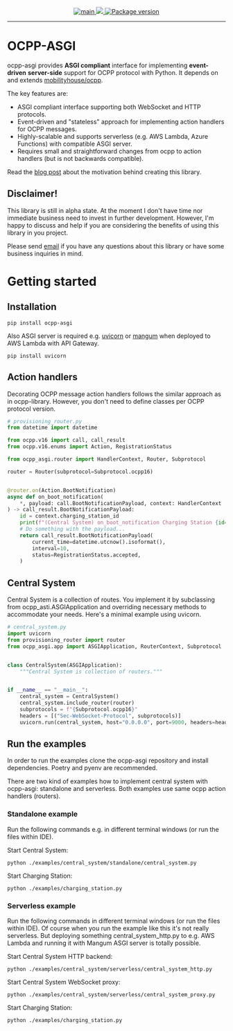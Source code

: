 <p align="center">
<a href="https://github.com/villekr/ocpp-asgi/actions?query=workflow%3Amain" target="_blank">
    <img src="https://github.com/villekr/ocpp-asgi/workflows/main/badge.svg" alt="main">
</a>
<a href="https://codecov.io/gh/villekr/ocpp-asgi">
  <img src="https://codecov.io/gh/villekr/ocpp-asgi/branch/main/graph/badge.svg?token=DZ2QWVF3DX"/>
</a>
<a href="https://pypi.org/project/ocpp-asgi" target="_blank">
    <img src="https://img.shields.io/pypi/v/ocpp-asgi?color=%2334D058&label=pypi%20package" alt="Package version">
</a>
</p>

---

# OCPP-ASGI

ocpp-asgi provides **ASGI compliant** interface for implementing **event-driven** **server-side** support for OCPP protocol with Python. It depends on and extends [mobilityhouse/ocpp](https://github.com/mobilityhouse/ocpp). 

The key features are:
* ASGI compliant interface supporting both WebSocket and HTTP protocols.
* Event-driven and "stateless" approach for implementing action handlers for OCPP messages. 
* Highly-scalable and supports serverless (e.g. AWS Lambda, Azure Functions) with compatible ASGI server.
* Requires small and straightforward changes from ocpp to action handlers (but is not backwards compatible).

Read the [blog post](https://ville-karkkainen.medium.com/towards-event-based-serverless-ocpp-backend-system-part-i-motivation-and-architecture-options-5d51ba09dfd6) about the motivation behind creating this library.

## Disclaimer!

This library is still in alpha state. At the moment I don't have time nor immediate business need to invest in further development. However, I'm happy to discuss and help if you are considering the benefits of using this library in you project.

Please send [email](mailto:ville.karkkainen@outlook.com) if you have any questions about this library or have some business inquiries in mind.

# Getting started

## Installation

```
pip install ocpp-asgi
```

Also ASGI server is required e.g. [uvicorn](https://www.uvicorn.org) or [mangum](https://www.uvicorn.org) when deployed to AWS Lambda with API Gateway.
```
pip install uvicorn
```

## Action handlers

Decorating OCPP message action handlers follows the similar approach as in ocpp-library. However, you don't need to define classes per OCPP protocol version. 

```python
# provisioning_router.py
from datetime import datetime

from ocpp.v16 import call, call_result
from ocpp.v16.enums import Action, RegistrationStatus

from ocpp_asgi.router import HandlerContext, Router, Subprotocol

router = Router(subprotocol=Subprotocol.ocpp16)


@router.on(Action.BootNotification)
async def on_boot_notification(
    *, payload: call.BootNotificationPayload, context: HandlerContext
) -> call_result.BootNotificationPayload:
    id = context.charging_station_id
    print(f"(Central System) on_boot_notification Charging Station {id=}")
    # Do something with the payload...
    return call_result.BootNotificationPayload(
        current_time=datetime.utcnow().isoformat(),
        interval=10,
        status=RegistrationStatus.accepted,
    )
```

## Central System

Central System is a collection of routes. You implement it by subclassing from ocpp_asti.ASGIApplication and overriding necessary methods to accommodate your needs. Here's a minimal example using uvicorn.

```python
# central_system.py
import uvicorn
from provisioning_router import router
from ocpp_asgi.app import ASGIApplication, RouterContext, Subprotocol


class CentralSystem(ASGIApplication):
    """Central System is collection of routers."""


if __name__ == "__main__":
    central_system = CentralSystem()
    central_system.include_router(router)
    subprotocols = f"{Subprotocol.ocpp16}"
    headers = [("Sec-WebSocket-Protocol", subprotocols)]
    uvicorn.run(central_system, host="0.0.0.0", port=9000, headers=headers)
```

## Run the examples

In order to run the examples clone the ocpp-asgi repository and install dependencies. Poetry and pyenv are recommended.

There are two kind of examples how to implement central system with ocpp-asgi: standalone and serverless. Both examples use same ocpp action handlers (routers).

### Standalone example

Run the following commands e.g. in different terminal windows (or run the files within IDE).

Start Central System:
```
python ./examples/central_system/standalone/central_system.py
```

Start Charging Station:
```
python ./examples/charging_station.py
```

### Serverless example

Run the following commands in different terminal windows (or run the files within IDE). Of course when you run the example like this it's not really serverless. But deploying something central_system_http.py to e.g. AWS Lambda and running it with Mangum ASGI server is totally possible.

Start Central System HTTP backend:
```
python ./examples/central_system/serverless/central_system_http.py
```

Start Central System WebSocket proxy:
```
python ./examples/central_system/serverless/central_system_proxy.py
```

Start Charging Station:
```
python ./examples/charging_station.py
```